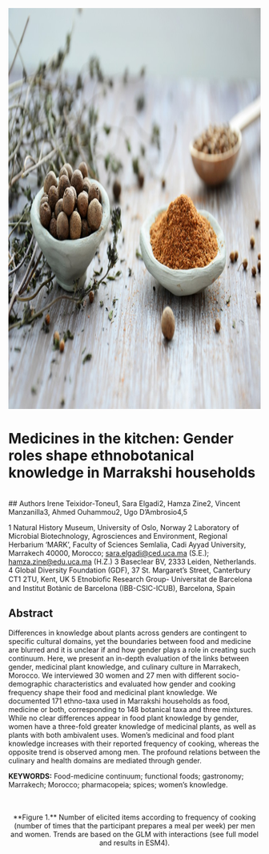 
<p align="center">
<img width="1200" height="800" src="https://github.com/vincentmanz/Morocco/blob/master/spices.jpg?raw=true">
</p>

# Medicines in the kitchen: Gender roles shape ethnobotanical knowledge in Marrakshi households

<br> \#\# Authors Irene Teixidor-Toneu1, Sara Elgadi2, Hamza Zine2,
Vincent Manzanilla3, Ahmed Ouhammou2, Ugo D’Ambrosio4,5

1 Natural History Museum, University of Oslo, Norway 2 Laboratory of
Microbial Biotechnology, Agrosciences and Environment, Regional
Herbarium ‘MARK’, Faculty of Sciences Semlalia, Cadi Ayyad University,
Marrakech 40000, Morocco; <sara.elgadi@ced.uca.ma> (S.E.);
<hamza.zine@edu.uca.ma> (H.Z.) 3 Baseclear BV, 2333 Leiden, Netherlands.
4 Global Diversity Foundation (GDF), 37 St. Margaret’s Street,
Canterbury CT1 2TU, Kent, UK 5 Etnobioﬁc Research Group- Universitat de
Barcelona and Institut Botànic de Barcelona (IBB-CSIC-ICUB), Barcelona,
Spain

## Abstract

Differences in knowledge about plants across genders are contingent to
specific cultural domains, yet the boundaries between food and medicine
are blurred and it is unclear if and how gender plays a role in creating
such continuum. Here, we present an in-depth evaluation of the links
between gender, medicinal plant knowledge, and culinary culture in
Marrakech, Morocco. We interviewed 30 women and 27 men with different
socio-demographic characteristics and evaluated how gender and cooking
frequency shape their food and medicinal plant knowledge. We documented
171 ethno-taxa used in Marrakshi households as food, medicine or both,
corresponding to 148 botanical taxa and three mixtures. While no clear
differences appear in food plant knowledge by gender, women have a
three-fold greater knowledge of medicinal plants, as well as plants with
both ambivalent uses. Women’s medicinal and food plant knowledge
increases with their reported frequency of cooking, whereas the opposite
trend is observed among men. The profound relations between the culinary
and health domains are mediated through gender.

**KEYWORDS:** Food-medicine continuum; functional foods; gastronomy;
Marrakech; Morocco; pharmacopeia; spices; women’s knowledge.

<br>

<br>

<center>
**Figure 1.** Number of elicited items according to frequency of cooking
(number of times that the participant prepares a meal per week) per men
and women. Trends are based on the GLM with interactions (see full model
and results in ESM4).
</center>
